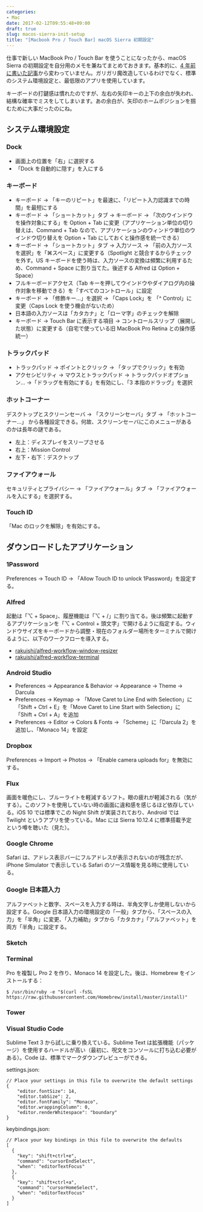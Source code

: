 ```yaml
---
categories:
- Mac
date: 2017-02-12T09:55:48+09:00
draft: true
slug: macos-sierra-init-setup
title: "[Macbook Pro / Touch Bar] macOS Sierra 初期設定"
---
```


仕事で新しい MacBook Pro / Touch Bar を使うことになったから、macOS Sierra の初期設定を自分用のメモを兼ねてまとめておきます。基本的に、[4 年前に書いた記事](/archives/5571/)から変わっていません。ガリガリ魔改造しているわけでなく、標準のシステム環境設定と、最低限のアプリを使用しています。

キーボードの打鍵感は慣れたのですが、左右の矢印キーの上下の余白が失われ、結構な確率でミスをしてしまいます。あの余白が、矢印のホームポジションを掴むために大事だったのにね。

## システム環境設定

### Dock

- 画面上の位置を「右」に選択する
- 「Dock を自動的に隠す」を入にする

### キーボード

- キーボード → 「キーのリピート」を最速に、「リピート入力認識までの時間」を最短にする
- キーボード → 「ショートカット」タブ → キーボード → 「次のウインドウを操作対象にする」を Option + Tab に変更（アプリケーション単位の切り替えは、Command + Tab なので、アプリケーションのウィンドウ単位のウインドウ切り替えを Option + Tab にしておくと操作感を統一できる）
- キーボード → 「ショートカット」タブ → 入力ソース → 「前の入力ソースを選択」を「⌘スペース」に変更する（Spotlight と競合するからチェックを外す。US キーボードを使う時は、入力ソースの変換は頻繁に利用するため、Command + Space に割り当てた。後述する Alfred は Option + Space）
- フルキーボードアクセス（Tab キーを押してウインドウやダイアログ内の操作対象を移動できる）を「すべてのコントロール」に設定
- キーボード → 「修飾キー...」を選択 → 「Caps Lock」を 「^ Control」に変更（Caps Lock を使う機会がないため）
- 日本語の入力ソースは「カタカナ」と「ローマ字」のチェックを解除
- キーボード → Touch Bar に表示する項目 → コントロールスリップ（展開した状態）に変更する（自宅で使っている旧 MacBook Pro Retina との操作感統一）

### トラックパッド

- トラックパッド → ポイントとクリック → 「タップでクリック」を有効
- アクセシビリティ → マウスとトラックパッド → トラックパッドオプション... →「ドラッグを有効にする」を有効にし、「3 本指のドラッグ」を選択

### ホットコーナー

デスクトップとスクリーンセーバ → 「スクリーンセーバ」タブ → 「ホットコーナー...」 から各種設定できる。何故、スクリーンセーバにこのメニューがあるのかは長年の謎である。

- 左上：ディスプレイをスリープさせる
- 右上：Mission Control
- 左下・右下：デスクトップ  

### ファイアウォール

セキュリティとプライバシー → 「ファイアウォール」タブ → 「ファイアウォールを入にする」を選択する。


### Touch ID

「Mac のロックを解除」を有効にする。

## ダウンロードしたアプリケーション

### 1Password

Preferences → Touch ID → 「Allow Touch ID to unlock 1Password」を設定する。

### Alfred

起動は「⌥ + Space」、履歴機能は「⌥ + /」に割り当てる。後は頻繁に起動するアプリケーションを「⌥ + Control + 頭文字」で開けるように指定する。ウィンドウサイズをキーボードから調整・現在のフォルダー場所をターミナルで開けるように、以下のワークフローを導入する。

- [rakuishi/alfred-workflow-window-resizer](https://github.com/rakuishi/alfred-workflow-window-resizer)
- [rakuishi/alfred-workflow-terminal](https://github.com/rakuishi/alfred-workflow-terminal)

### Android Studio

- Preferences → Appearance & Behavior → Appearance → Theme → Darcula
- Preferences → Keymap → 「Move Caret to Line End with Selection」に「Shift + Ctrl + E」を「Move Caret to Line Start with Selection」に「Shift + Ctrl + A」を追加
- Preferences → Editor → Colors & Fonts → 「Scheme」に「Darcula 2」を追加し、「Monaco 14」を設定

### Dropbox

Preferences → Import → Photos → 「Enable camera uploads for」を無効にする。

### Flux

画面を暖色にし、ブルーライトを軽減するソフト。眼の疲れが軽減される（気がする）。このソフトを使用していない時の画面に違和感を感じるほど依存している。iOS 10 では標準でこの Night Shift が実装されており、Android では Twilight というアプリを使っている。Mac には Sierra 10.12.4 に標準搭載予定という噂を聴いた（見た）。

### Google Chrome

Safari は、アドレス表示バーにフルアドレスが表示されないのが残念だが、iPhone Simulator で表示している Safari のソース情報を見る時に使用している。

### Google 日本語入力

アルファベットと数字、スペースを入力する時は、半角文字しか使用しないから設定する。Google 日本語入力の環境設定の「一般」タブから、「スペースの入力」を「半角」に変更、「入力補助」タブから「カタカナ」「アルファベット」を両方「半角」に設定する。

### Sketch

### Terminal

Pro を複製し Pro 2 を作り、Monaco 14 を設定した。後は、Homebrew をインストールする：

```
$ /usr/bin/ruby -e "$(curl -fsSL https://raw.githubusercontent.com/Homebrew/install/master/install)"
```

### Tower

### Visual Studio Code

Sublime Text 3 から試しに乗り換えている。Sublime Text は拡張機能（パッケージ）を使用するハードルが高い（最初に、呪文をコンソールに打ち込む必要がある）。Code は、標準でマークダウンプレビューができる。

settings.json:

```
// Place your settings in this file to overwrite the default settings
{
    "editor.fontSize": 14,
    "editor.tabSize": 2,
    "editor.fontFamily": "Monaco",
    "editor.wrappingColumn": 0,
    "editor.renderWhitespace": "boundary"
}
```

keybindings.json:

```
// Place your key bindings in this file to overwrite the defaults
[
  {
    "key": "shift+ctrl+e",
    "command": "cursorEndSelect",
    "when": "editorTextFocus"
  },
  {
    "key": "shift+ctrl+a",
    "command": "cursorHomeSelect",
    "when": "editorTextFocus"
  }
]
```

